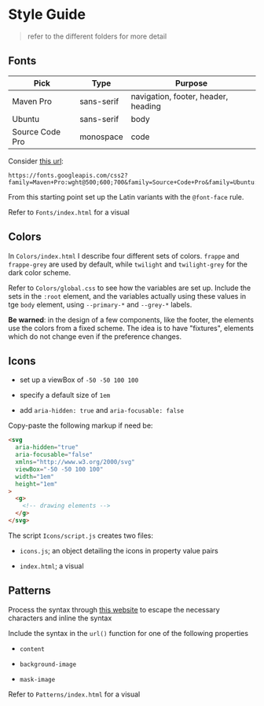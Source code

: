 # Style Guide

> refer to the different folders for more detail

## Fonts

| Pick            | Type       | Purpose                             |
| --------------- | ---------- | ----------------------------------- |
| Maven Pro       | sans-serif | navigation, footer, header, heading |
| Ubuntu          | sans-serif | body                                |
| Source Code Pro | monospace  | code                                |

Consider [this url](https://fonts.googleapis.com/css2?family=Maven+Pro:wght@500;600;700&family=Source+Code+Pro&family=Ubuntu:ital,wght@0,400;0,700;1,400;1,700&display=swap):

```code
https://fonts.googleapis.com/css2?family=Maven+Pro:wght@500;600;700&family=Source+Code+Pro&family=Ubuntu:ital,wght@0,400;0,700;1,400;1,700&display=swap
```

From this starting point set up the Latin variants with the `@font-face` rule.

Refer to `Fonts/index.html` for a visual

## Colors

In `Colors/index.html` I describe four different sets of colors. `frappe` and `frappe-grey` are used by default, while `twilight` and `twilight-grey` for the dark color scheme.

Refer to `Colors/global.css` to see how the variables are set up. Include the sets in the `:root` element, and the variables actually using these values in tge `body` element, using `--primary-*` and `--grey-*` labels.

**Be warned**: in the design of a few components, like the footer, the elements use the colors from a fixed scheme. The idea is to have "fixtures", elements which do not change even if the preference changes.

## Icons

- set up a viewBox of `-50 -50 100 100`

- specify a default size of `1em`

- add `aria-hidden: true` and `aria-focusable: false`

Copy-paste the following markup if need be:

```html
<svg
  aria-hidden="true"
  aria-focusable="false"
  xmlns="http://www.w3.org/2000/svg"
  viewBox="-50 -50 100 100"
  width="1em"
  height="1em"
>
  <g>
    <!-- drawing elements -->
  </g>
</svg>
```

The script `Icons/script.js` creates two files:

- `icons.js`; an object detailing the icons in property value pairs

- `index.html`; a visual

## Patterns

Process the syntax through [this website](http://yoksel.github.io/url-encoder/) to escape the necessary characters and inline the syntax

Include the syntax in the `url()` function for one of the following properties

- `content`

- `background-image`

- `mask-image`

Refer to `Patterns/index.html` for a visual
